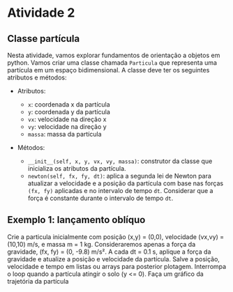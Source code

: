 # Atividade 2

## Classe partícula

Nesta atividade, vamos explorar fundamentos de orientação a objetos em python. Vamos criar uma classe chamada `Particula` que representa uma partícula em um espaço bidimensional. A classe deve ter os seguintes atributos e métodos:

- Atributos:
  - `x`: coordenada x da partícula
  - `y`: coordenada y da partícula
  - `vx`: velocidade na direção x
  - `vy`: velocidade na direção y
  - `massa`: massa da partícula

- Métodos:
    - `__init__(self, x, y, vx, vy, massa)`: construtor da classe que inicializa os atributos da partícula.
    - `newton(self, fx, fy, dt)`: aplica a segunda lei de Newton para atualizar a velocidade e a posição da partícula com base nas forças `(fx, fy)` aplicadas e no intervalo de tempo `dt`. Considerar que a força é constante durante o intervalo de tempo `dt`.


## Exemplo 1: lançamento oblíquo

Crie a particula inicialmente com posição (x,y) = (0,0), velocidade (vx,vy) = (10,10) m/s, e massa m = 1 kg. Consideraremos apenas a força da gravidade, (fx, fy) = (0, -9.8) m/s². A cada dt = 0.1 s, aplique a força da gravidade e atualize a posição e velocidade da partícula. Salve a posição, velocidade e tempo em listas ou arrays para posterior plotagem. Interrompa o loop quando a partícula atingir o solo (y <= 0). Faça um gráfico da trajetória da partícula